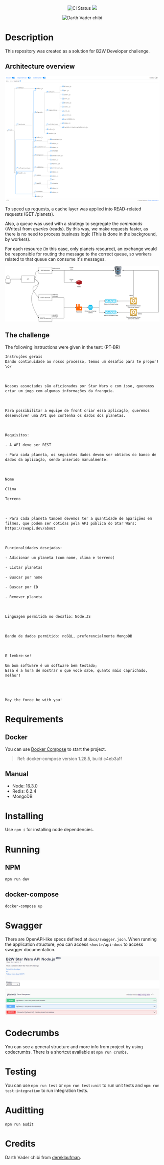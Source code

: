 <p align="center"><img src="https://github.com/ronkiro/B2W-SWAPI-nodejs/actions/workflows/node.js.yml/badge.svg" alt="CI Status" /> <img src="https://img.shields.io/badge/B2W-Star%20Wars-blue" /></p>
<p align="center">
<img src="https://images-wixmp-ed30a86b8c4ca887773594c2.wixmp.com/f/c56d75ad-cb4b-40c1-b67e-3fd8f3f0cc61/d9kj6uq-c09cc6a7-e964-4790-9e22-6406c9ad14f4.png?token=eyJ0eXAiOiJKV1QiLCJhbGciOiJIUzI1NiJ9.eyJzdWIiOiJ1cm46YXBwOjdlMGQxODg5ODIyNjQzNzNhNWYwZDQxNWVhMGQyNmUwIiwiaXNzIjoidXJuOmFwcDo3ZTBkMTg4OTgyMjY0MzczYTVmMGQ0MTVlYTBkMjZlMCIsIm9iaiI6W1t7InBhdGgiOiJcL2ZcL2M1NmQ3NWFkLWNiNGItNDBjMS1iNjdlLTNmZDhmM2YwY2M2MVwvZDlrajZ1cS1jMDljYzZhNy1lOTY0LTQ3OTAtOWUyMi02NDA2YzlhZDE0ZjQucG5nIn1dXSwiYXVkIjpbInVybjpzZXJ2aWNlOmZpbGUuZG93bmxvYWQiXX0._1E4t4y_cVcACx0Qh5E3E7jah8k_BTADHLmlhgSreuM" alt="Darth Vader chibi">
</p>

# Description

This repository was created as a solution for B2W Developer challenge.

## Architecture overview

![Crumbs](docs/crumbs.png)

To speed up requests, a cache layer was applied into READ-related requests (GET /planets).

Also, a queue was used with a strategy to segregate the *commands* (Writes) from *queries* (reads). By this way, we make requests faster, as there is no need to process business logic (This is done in the background, by workers).

For each resource (in this case, only planets resource), an exchange would be responsible for routing the message to the correct queue, so workers related to that queue can consume it's messages.

![Architecture overview](docs/diagram.png)
## The challenge

The following instructions were given in the test: (PT-BR)

```
Instruções gerais
Dando continuidade ao nosso processo, temos um desafio para te propor! \o/



Nossos associados são aficionados por Star Wars e com isso, queremos criar um jogo com algumas informações da franquia.



Para possibilitar a equipe de front criar essa aplicação, queremos desenvolver uma API que contenha os dados dos planetas.



Requisitos:

- A API deve ser REST

- Para cada planeta, os seguintes dados devem ser obtidos do banco de dados da aplicação, sendo inserido manualmente:



Nome

Clima

Terreno



- Para cada planeta também devemos ter a quantidade de aparições em filmes, que podem ser obtidas pela API pública do Star Wars: https://swapi.dev/about



Funcionalidades desejadas:

- Adicionar um planeta (com nome, clima e terreno)

- Listar planetas

- Buscar por nome

- Buscar por ID

- Remover planeta



Linguagem permitida no desafio: Node.JS



Bando de dados permitido: noSQL, preferencialmente MongoDB



E lembre-se!

Um bom software é um software bem testado;
Essa é a hora de mostrar o que você sabe, quanto mais caprichado, melhor!




May the force be with you!
```

# Requirements

## Docker

You can use [Docker Compose](https://docs.docker.com/compose/) to start the project.

> Ref: docker-compose version 1.28.5, build c4eb3a1f

## Manual

- Node: 16.3.0
- Redis: 6.2.4
- MongoDB

# Installing

Use `npm i` for installing node dependencies.

# Running

## NPM

```
npm run dev
```

## docker-compose

```
docker-compose up
```

# Swagger

There are OpenAPI-like specs defined at `docs/swagger.json`. When running the application structure, you can access `<host>/api-docs` to access swagger documentation.

![Swagger demo](docs/swagger.png)

# Codecrumbs

You can see a general structure and more info from project by using codecrumbs. There is a shortcut available at `npm run crumbs`.

# Testing

You can use `npm run test` or `npm run test:unit` to run unit tests and `npm run test:integration` to run integration tests.

# Auditting

`npm run audit`

# Credits

Darth Vader chibi from [dereklaufman](https://www.deviantart.com/dereklaufman/art/Chibi-Vader-578683250).
